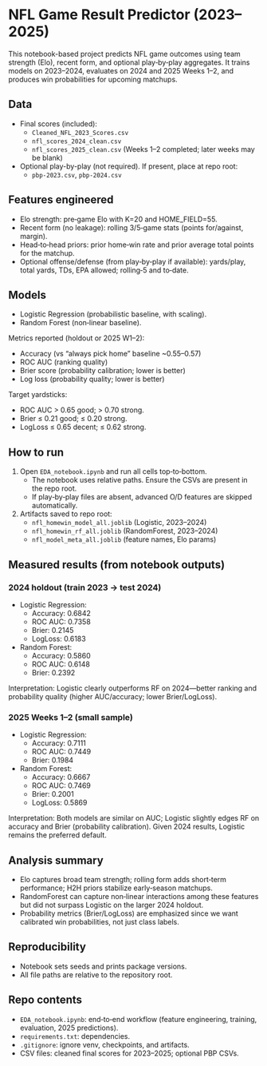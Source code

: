 # NFL Game Result Predictor (2023–2025)

This notebook-based project predicts NFL game outcomes using team strength (Elo), recent form, and optional play‑by‑play aggregates. It trains models on 2023–2024, evaluates on 2024 and 2025 Weeks 1–2, and produces win probabilities for upcoming matchups.

## Data
- Final scores (included):
  - `Cleaned_NFL_2023_Scores.csv`
  - `nfl_scores_2024_clean.csv`
  - `nfl_scores_2025_clean.csv` (Weeks 1–2 completed; later weeks may be blank)
- Optional play-by-play (not required). If present, place at repo root:
  - `pbp-2023.csv`, `pbp-2024.csv`

## Features engineered
- Elo strength: pre‑game Elo with K=20 and HOME_FIELD=55.
- Recent form (no leakage): rolling 3/5‑game stats (points for/against, margin).
- Head‑to‑head priors: prior home‑win rate and prior average total points for the matchup.
- Optional offense/defense (from play‑by‑play if available): yards/play, total yards, TDs, EPA allowed; rolling‑5 and to‑date.

## Models
- Logistic Regression (probabilistic baseline, with scaling).
- Random Forest (non‑linear baseline).

Metrics reported (holdout or 2025 W1–2):
- Accuracy (vs “always pick home” baseline ~0.55–0.57)
- ROC AUC (ranking quality)
- Brier score (probability calibration; lower is better)
- Log loss (probability quality; lower is better)

Target yardsticks:
- ROC AUC > 0.65 good; > 0.70 strong.
- Brier ≤ 0.21 good; ≤ 0.20 strong.
- LogLoss ≤ 0.65 decent; ≤ 0.62 strong.

## How to run
1. Open `EDA_notebook.ipynb` and run all cells top‑to‑bottom.
   - The notebook uses relative paths. Ensure the CSVs are present in the repo root.
   - If play‑by‑play files are absent, advanced O/D features are skipped automatically.
2. Artifacts saved to repo root:
   - `nfl_homewin_model_all.joblib` (Logistic, 2023–2024)
   - `nfl_homewin_rf_all.joblib` (RandomForest, 2023–2024)
   - `nfl_model_meta_all.joblib` (feature names, Elo params)

## Measured results (from notebook outputs)

### 2024 holdout (train 2023 → test 2024)
- Logistic Regression:
  - Accuracy: 0.6842
  - ROC AUC: 0.7358
  - Brier: 0.2145
  - LogLoss: 0.6183
- Random Forest:
  - Accuracy: 0.5860
  - ROC AUC: 0.6148
  - Brier: 0.2392

Interpretation: Logistic clearly outperforms RF on 2024—better ranking and probability quality (higher AUC/accuracy; lower Brier/LogLoss).

### 2025 Weeks 1–2 (small sample)
- Logistic Regression:
  - Accuracy: 0.7111
  - ROC AUC: 0.7449
  - Brier: 0.1984
- Random Forest:
  - Accuracy: 0.6667
  - ROC AUC: 0.7469
  - Brier: 0.2001
  - LogLoss: 0.5869

Interpretation: Both models are similar on AUC; Logistic slightly edges RF on accuracy and Brier (probability calibration). Given 2024 results, Logistic remains the preferred default.

## Analysis summary
- Elo captures broad team strength; rolling form adds short‑term performance; H2H priors stabilize early‑season matchups.
- RandomForest can capture non‑linear interactions among these features but did not surpass Logistic on the larger 2024 holdout.
- Probability metrics (Brier/LogLoss) are emphasized since we want calibrated win probabilities, not just class labels.

## Reproducibility
- Notebook sets seeds and prints package versions.
- All file paths are relative to the repository root.

## Repo contents
- `EDA_notebook.ipynb`: end‑to‑end workflow (feature engineering, training, evaluation, 2025 predictions).
- `requirements.txt`: dependencies.
- `.gitignore`: ignore venv, checkpoints, and artifacts.
- CSV files: cleaned final scores for 2023–2025; optional PBP CSVs.
